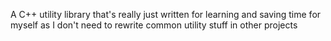A C++ utility library that's really just written for learning and saving time for myself as I don't need to rewrite common utility stuff in other projects
